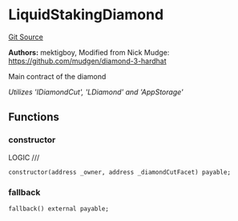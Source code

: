 # LiquidStakingDiamond
[Git Source](https://github.com/VaporFi/liquid-staking/blob/5d323fd7888bb01e362cdf4c980f8c20b18b712f/src/LiquidStakingDiamond.sol)

**Authors:**
mektigboy, Modified from Nick Mudge: https://github.com/mudgen/diamond-3-hardhat

Main contract of the diamond

*Utilizes 'IDiamondCut', 'LDiamond' and 'AppStorage'*


## Functions
### constructor

LOGIC ///


```solidity
constructor(address _owner, address _diamondCutFacet) payable;
```

### fallback


```solidity
fallback() external payable;
```

